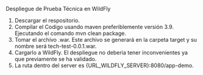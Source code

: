 Despliegue de Prueba Técnica en WildFly

1. Descargar el respositorio.
2. Compilar el Codigo usando maven preferiblemente versión 3.9. Ejecutando el comando mvn clean package.
3. Tomar el archivo .war. Este archivo se generará en la carpeta target y su nombre será tech-test-0.0.1.war.
4. Cargarlo a WildFly. El despliegue no deberia tener inconvenientes ya que previamente se ha validado.
5. La ruta dentro del server es {URL_WILDFLY_SERVER}:8080/app-demo.

